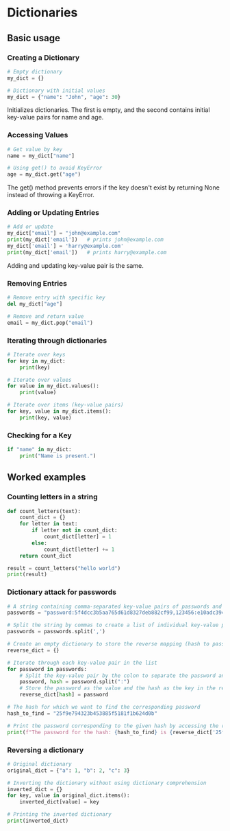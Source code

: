 # Dictionaries 


## Basic usage

### Creating a Dictionary

```python
# Empty dictionary
my_dict = {}

# Dictionary with initial values
my_dict = {"name": "John", "age": 30}
```

Initializes dictionaries. The first is empty, and the second contains initial key-value pairs for name and age.

### Accessing Values

```python
# Get value by key
name = my_dict["name"]

# Using get() to avoid KeyError
age = my_dict.get("age")

```

The get() method prevents errors if the key doesn't exist by returning None instead of throwing a KeyError.

### Adding or Updating Entries

```python
# Add or update
my_dict["email"] = "john@example.com"
print(my_dict['email'])   # prints john@example.com
my_dict['email'] = 'harry@example.com'
print(my_dict['email'])   # prints harry@example.com
```

Adding and updating key-value pair is the same. 

### Removing Entries

```python
# Remove entry with specific key
del my_dict["age"]

# Remove and return value
email = my_dict.pop("email")
```

### Iterating through dictionaries

```python
# Iterate over keys
for key in my_dict:
    print(key)

# Iterate over values
for value in my_dict.values():
    print(value)

# Iterate over items (key-value pairs)
for key, value in my_dict.items():
    print(key, value)
```

### Checking for a Key

```python
if "name" in my_dict:
    print("Name is present.")
```

## Worked examples

### Counting letters in a string 

```python
def count_letters(text):
    count_dict = {}
    for letter in text:
        if letter not in count_dict:
            count_dict[letter] = 1
        else:
            count_dict[letter] += 1
    return count_dict

result = count_letters("hello world")
print(result)
```

### Dictionary attack for passwords 

```python
# A string containing comma-separated key-value pairs of passwords and their corresponding hashes
passwords = "password:5f4dcc3b5aa765d61d8327deb882cf99,123456:e10adc3949ba59abbe56e057f20f883e,123456789:25f9e794323b453885f5181f1b624d0b,test1:5a105e8b9d40e1329780d62ea2265d8a,password1:7c6a180b36896a0a8c02787eeafb0e4c"

# Split the string by commas to create a list of individual key-value pairs
passwords = passwords.split(',')

# Create an empty dictionary to store the reverse mapping (hash to password)
reverse_dict = {}

# Iterate through each key-value pair in the list
for password in passwords:
    # Split the key-value pair by the colon to separate the password and hash
    password, hash = password.split(":")
    # Store the password as the value and the hash as the key in the reverse dictionary
    reverse_dict[hash] = password

# The hash for which we want to find the corresponding password
hash_to_find = "25f9e794323b453885f5181f1b624d0b"

# Print the password corresponding to the given hash by accessing the reverse dictionary
print(f"The password for the hash: {hash_to_find} is {reverse_dict['25f9e794323b453885f5181f1b624d0b']}")

```

### Reversing a dictionary 

```python
# Original dictionary
original_dict = {"a": 1, "b": 2, "c": 3}

# Inverting the dictionary without using dictionary comprehension
inverted_dict = {}
for key, value in original_dict.items():
    inverted_dict[value] = key

# Printing the inverted dictionary
print(inverted_dict)

```

